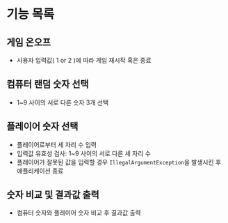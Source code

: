 # 기능 목록

## 게임 온오프
- 사용자 입력값( 1 or 2 )에 따라 게임 재시작 혹은 종료

## 컴퓨터 랜덤 숫자 선택
- 1~9 사이의 서로 다른 숫자 3개 선택

## 플레이어 숫자 선택
- 플레이어로부터 세 자리 수 입력
- 입력값 유효성 검사: 1~9 사이의 서로 다른 세 자리 수
- 플레이어가 잘못된 값을 입력할 경우 `IllegalArgumentException`을 발생시킨 후 애플리케이션 종료

## 숫자 비교 및 결과값 출력
- 컴퓨터 숫자와 플레이어 숫자 비교 후 결과값 출력